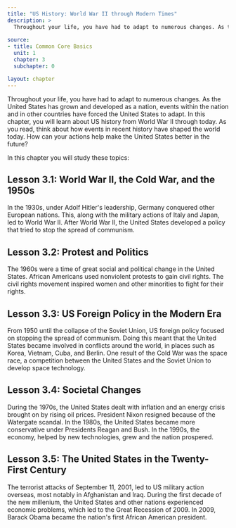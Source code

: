 ```yaml
---
title: "US History: World War II through Modern Times"
description: >
  Throughout your life, you have had to adapt to numerous changes. As the United States has grown and developed as a nation, events within the nation and in other countries have forced the United States to adapt. In this chapter, you will learn about US history from World War II through today. As you read, think about how events in recent history have shaped the world today. How can your actions help make the United States better in the future?
  
source:
- title: Common Core Basics
  unit: 1
  chapter: 3
  subchapter: 0

layout: chapter
---
```

Throughout your life, you have had to adapt to numerous changes. As the United States has grown and developed as a nation, events within the nation and in other countries have forced the United States to adapt. In this chapter, you will learn about US history from World War II through today. As you read, think about how events in recent history have shaped the world today. How can your actions help make the United States better in the future?

In this chapter you will study these topics:

## Lesson 3.1: World War II, the Cold War, and the 1950s

In the 1930s, under Adolf Hitler's leadership, Germany conquered other European nations. This, along with the military actions of Italy and Japan, led to World War II. After World War II, the United States developed a policy that tried to stop the spread of communism.

## Lesson 3.2: Protest and Politics

The 1960s were a time of great social and political change in the United States. African Americans used nonviolent protests to gain civil rights. The civil rights movement inspired women and other minorities to fight for their rights.

## Lesson 3.3: US Foreign Policy in the Modern Era

From 1950 until the collapse of the Soviet Union, US foreign policy focused on stopping the spread of communism. Doing this meant that the United States became involved in conflicts around the world, in places such as Korea, Vietnam, Cuba, and Berlin. One result of the Cold War was the space race, a competition between the United States and the Soviet Union to develop space technology.

## Lesson 3.4: Societal Changes

During the 1970s, the United States dealt with inflation and an energy crisis brought on by rising oil prices. President Nixon resigned because of the Watergate scandal. In the 1980s, the United States became more conservative under Presidents Reagan and Bush. In the 1990s, the economy, helped by new technologies, grew and the nation prospered.

## Lesson 3.5: The United States in the Twenty-First Century

The terrorist attacks of September 11, 2001, led to US military action overseas, most notably in Afghanistan and Iraq. During the first decade of the new millenium, the United States and other nations experienced economic problems, which led to the Great Recession of 2009. In 2009, Barack Obama became the nation's first African American president.